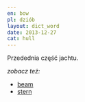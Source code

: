 ```yaml
---
en: bow
pl: dziób
layout: dict_word
date: 2013-12-27
cat: hull
---
```


Przedednia część jachtu.

*zobacz też:*

* [beam](/dict/beam.html)
* [stern](/dict/stern.html)

